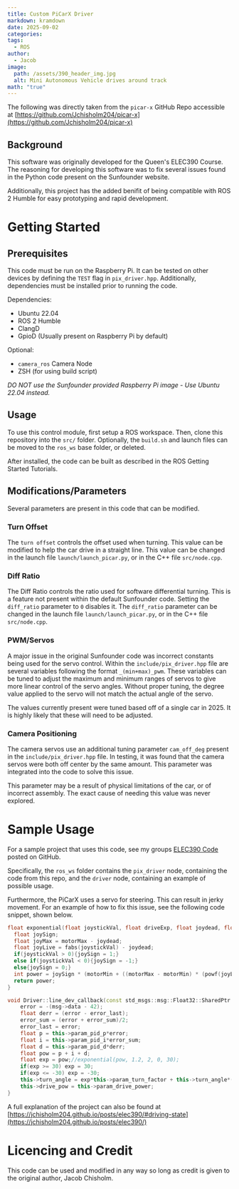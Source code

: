 ```yaml
---
title: Custom PiCarX Driver
markdown: kramdown
date: 2025-09-02
categories:
tags:
  - ROS
author:
  - Jacob
image:
  path: /assets/390_header_img.jpg
  alt: Mini Autonomous Vehicle drives around track
math: "true"
---
```


The following was directly taken from the `picar-x` GitHub Repo accessible at [https://github.com/Jchisholm204/picar-x](https://github.com/Jchisholm204/picar-x)

## Background
This software was originally developed for the Queen's ELEC390 Course.
The reasoning for developing this software was to fix several issues found in the Python code present on the Sunfounder website.

Additionally, this project has the added benifit of being compatible with ROS 2 Humble for easy prototyping and rapid development.

# Getting Started
## Prerequisites
This code must be run on the Raspberry Pi.
It can be tested on other devices by defining the `TEST` flag in `pix_driver.hpp`.
Additionally, dependencies must be installed prior to running the code.

Dependencies:
 - Ubuntu 22.04
 - ROS 2 Humble
 - ClangD
 - GpioD (Usually present on Raspberry Pi by default)
 
 Optional:
 - `camera_ros` Camera Node
 - ZSH (for using build script)


 *DO NOT use the Sunfounder provided Raspberry Pi image - Use Ubuntu 22.04 instead.*


 ## Usage
 To use this control module, first setup a ROS workspace.
 Then, clone this repository into the `src/` folder.
 Optionally, the `build.sh` and launch files can be moved to the `ros_ws` base folder, or deleted.

 After installed, the code can be built as described in the ROS Getting Started Tutorials.

 ## Modifications/Parameters
 Several parameters are present in this code that can be modified.

 ### Turn Offset
 The `turn offset` controls the offset used when turning.
 This value can be modified to help the car drive in a straight line.
 This value can be changed in the launch file `launch/launch_picar.py`, or in the C++ file `src/node.cpp`.

 ### Diff Ratio
 The Diff Ratio controls the ratio used for software differential turning.
 This is a feature not present within the default Sunfounder code.
 Setting the `diff_ratio` parameter to `0` disables it.
 The `diff_ratio` parameter can be changed in the launch file `launch/launch_picar.py`, or in the C++ file `src/node.cpp`.

### PWM/Servos
A major issue in the original Sunfounder code was incorrect constants being used for the servo control.
Within the `include/pix_driver.hpp` file are several variables following the format `_(min+max)_pwm`.
These variables can be tuned to adjust the maximum and minimum ranges of servos to give more linear control of the servo angles.
Without proper tuning, the degree value applied to the servo will not match the actual angle of the servo.

The values currently present were tuned based off of a single car in 2025.
It is highly likely that these will need to be adjusted.

### Camera Positioning
The camera servos use an additional tuning parameter `cam_off_deg` present in the `include/pix_driver.hpp` file.
In testing, it was found that the camera servos were both off center by the same amount.
This parameter was integrated into the code to solve this issue.

This parameter may be a result of physical limitations of the car, or of incorrect assembly.
The exact cause of needing this value was never explored.


# Sample Usage
For a sample project that uses this code, see my groups [ELEC390 Code](https://github.com/hendrixgg/ELEC390/tree/main) posted on GitHub.

Specifically, the `ros_ws` folder contains the `pix_driver` node, containing the code from this repo, and the `driver` node, containing an example of possible usage.


Furthermore, the PiCarX uses a servo for steering.
This can result in jerky movement.
For an example of how to fix this issue, see the following code snippet, shown below.
```cpp
float exponential(float joystickVal, float driveExp, float joydead, float motorMin, float motorMax){
  float joySign;
  float joyMax = motorMax - joydead;
  float joyLive = fabs(joystickVal) - joydead;
  if(joystickVal > 0){joySign = 1;}
  else if(joystickVal < 0){joySign = -1;}
  else{joySign = 0;}
  int power = joySign * (motorMin + ((motorMax - motorMin) * (powf(joyLive, driveExp) / powf(joyMax, driveExp))));
  return power;
}

void Driver::line_dev_callback(const std_msgs::msg::Float32::SharedPtr msg){
    error = -(msg->data - 42);
    float derr = (error - error_last);
    error_sum = (error + error_sum)/2;
    error_last = error;
    float p = this->param_pid_p*error;
    float i = this->param_pid_i*error_sum;
    float d = this->param_pid_d*derr;
    float pow = p + i + d;
    float exp = pow;//exponential(pow, 1.2, 2, 0, 30);
    if(exp >= 30) exp = 30;
    if(exp <= -30) exp = -30;
    this->turn_angle = exp*this->param_turn_factor + this->turn_angle*(1-this->param_turn_factor);
    this->drive_pow = this->param_drive_power;
}
```

A full explanation of the project can also be found at [https://jchisholm204.github.io/posts/elec390/#driving-state](https://jchisholm204.github.io/posts/elec390/)

# Licencing and Credit
This code can be used and modified in any way so long as credit is given to the original author, Jacob Chisholm.
